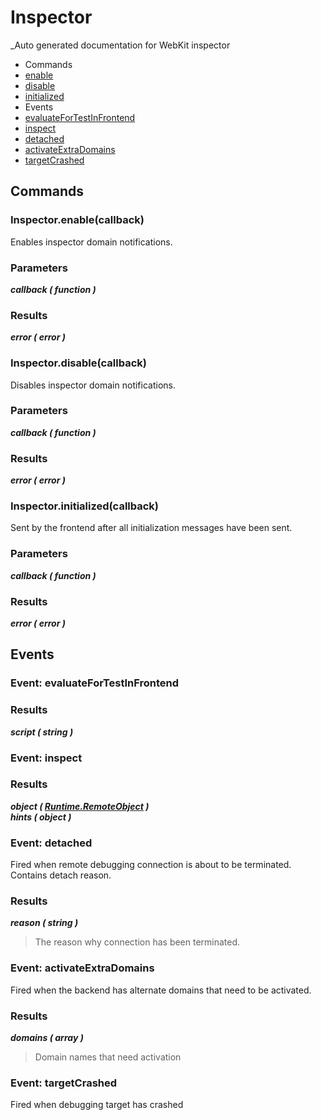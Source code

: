 # Inspector

_Auto generated documentation for WebKit inspector

* Commands
 * [enable](#inspectorenablecallback)
 * [disable](#inspectordisablecallback)
 * [initialized](#inspectorinitializedcallback)
* Events
 * [evaluateForTestInFrontend](#event-evaluatefortestinfrontend)
 * [inspect](#event-inspect)
 * [detached](#event-detached)
 * [activateExtraDomains](#event-activateextradomains)
 * [targetCrashed](#event-targetcrashed)


## Commands

### Inspector.enable(callback)

Enables inspector domain notifications.

### Parameters

_**callback ( function )**_<br>

### Results

_**error ( error )**_<br>


### Inspector.disable(callback)

Disables inspector domain notifications.

### Parameters

_**callback ( function )**_<br>

### Results

_**error ( error )**_<br>


### Inspector.initialized(callback)

Sent by the frontend after all initialization messages have been sent.

### Parameters

_**callback ( function )**_<br>

### Results

_**error ( error )**_<br>


## Events

### Event: evaluateForTestInFrontend

### Results

_**script ( string )**_<br>


### Event: inspect

### Results

_**object ( [Runtime.RemoteObject](Runtime.md#class-remoteobject) )**_<br>
_**hints ( object )**_<br>


### Event: detached

Fired when remote debugging connection is about to be terminated. Contains detach reason.

### Results

_**reason ( string )**_<br>
> The reason why connection has been terminated.



### Event: activateExtraDomains

Fired when the backend has alternate domains that need to be activated.

### Results

_**domains ( array )**_<br>
> Domain names that need activation



### Event: targetCrashed

Fired when debugging target has crashed




